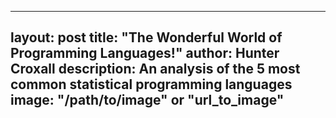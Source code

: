 
---
layout: post
title:  "The Wonderful World of Programming Languages!"
author: Hunter Croxall
description: An analysis of the 5 most common statistical programming languages
image: "/path/to/image" or "url_to_image"
--- 

